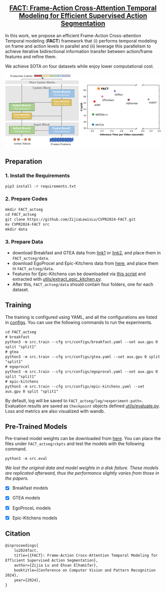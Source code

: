 <!-- # CVPR2024-FACT -->
<h2 align="center"> <a href="https://openaccess.thecvf.com/content/CVPR2024/html/Lu_FACT_Frame-Action_Cross-Attention_Temporal_Modeling_for_Efficient_Action_Segmentation_CVPR_2024_paper.html">FACT: Frame-Action Cross-Attention Temporal Modeling for Efficient Supervised Action Segmentation</a></h2>

<!-- https://img.shields.io/badge/any_text-you_like-blue -->

In this work, we propose an efficient Frame-Action Cross-attention Temporal modeling (**FACT**) framework that (i) performs temporal modeling on frame and action levels in parallel and (ii) leverage this parallelism to achieve iterative bidirectional information transfer between action/frame features and refine them. 

We achieve SOTA on four datasets while enjoy lower computational cost.

![image](overview.png)


## Preparation

### 1. Install the Requirements
```shell
pip3 install -r requirements.txt
```

### 2. Prepare Codes
```shell
mkdir FACT_actseg
cd FACT_actseg
git clone https://github.com/ZijiaLewisLu/CVPR2024-FACT.git
mv CVPR2024-FACT src
mkdir data 
```

### 3. Prepare Data
- download Breakfast and GTEA data from [link1](https://zenodo.org/records/3625992#.Xiv9jGhKhPY) or [link2](https://mega.nz/#!O6wXlSTS!wcEoDT4Ctq5HRq_hV-aWeVF1_JB3cacQBQqOLjCIbc8), and place them in `FACT_actseg/data`.
- download EgoProcel and Epic-Kitchens data from [here](https://drive.google.com/drive/folders/1qYPLb7Flcl0kZWXFghdEpvrrkTF2SBrH?usp=sharing), and place them in `FACT_actseg/data`.
- Features for Epic-Kitchens can be downloaded via [this script](https://github.com/epic-kitchens/C2-Action-Detection/blob/master/BMNProposalGenerator/scripts/download_data_ek100_full.sh) and extracted with [utils/extract_epic_kitchen.py](./utils/extract_epic_kitchens.py).
- After this, `FACT_actseg/data` should contain four folders, one for each dataset.

## Training
The training is configured using YAML, and all the configurations are listed in [configs](./configs). You can use the following commands to run the experiments.
```shell
cd FACT_actseg
# breakfast
python3 -m src.train --cfg src/configs/breakfast.yaml --set aux.gpu 0 split "split1"
# gtea
python3 -m src.train --cfg src/configs/gtea.yaml --set aux.gpu 0 split "split1"
# egoprocel
python3 -m src.train --cfg src/configs/egoprocel.yaml --set aux.gpu 0 split "split1"
# epic-kitchens
python3 -m src.train --cfg src/configs/epic-kitchens.yaml --set aux.gpu 0 split "split1"
```
By default, log will be saved to `FACT_actseg/log/<experiment-path>`. Evaluation results are saved as `Checkpoint` objects defined [utils/evaluate.py](./utils/evaluate.py). Loss and metrics are also visualized with wandb.

## Pre-Trained Models
Pre-trained model weights can be downloaded from [here](https://drive.google.com/drive/folders/1yj6bnVwdXZQrx-F29kpjin27Vd30zRnd?usp=sharing). You can place the files under `FACT_actseg/ckpts` and test the models with the following command.
```shell
python3 -m src.eval
```
*We lost the original data and model weights in a disk failure. These models are replicated afterward, thus the performance slightly varies from those in the papers.*

- [x] Breakfast models
- [x] GTEA models
- [x] EgoProceL models
- [x] Epic-Kitchens models


## Citation
```text
@inproceedings{
    lu2024fact,
    title={{FACT}: Frame-Action Cross-Attention Temporal Modeling for Efficient Supervised Action Segmentation},
    author={Zijia Lu and Ehsan Elhamifar},
    booktitle={Conference on Computer Vision and Pattern Recognition 2024},
    year={2024},
}
```
